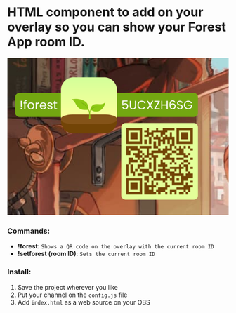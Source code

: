 # HTML component to add on your overlay so you can show your Forest App room ID.

![screenshot](https://github.com/daniviro/twitch-forest/blob/main/img/screenshot.png)

### Commands: 

- **!forest**: `Shows a QR code on the overlay with the current room ID`
- **!setforest (room ID)**: `Sets the current room ID`

### Install:
1. Save the project wherever you like
2. Put your channel on the `config.js` file
3. Add `index.html` as a web source on your OBS

